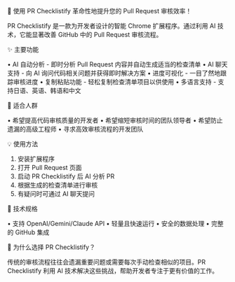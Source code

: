 🚀 使用 PR Checklistify 革命性地提升您的 Pull Request 审核效率！

PR Checklistify 是一款为开发者设计的智能 Chrome 扩展程序。通过利用 AI 技术，它能显著改善 GitHub 中的 Pull Request 审核流程。

✨ 主要功能

• AI 自动分析 - 即时分析 Pull Request 内容并自动生成适当的检查清单
• AI 聊天支持 - 向 AI 询问代码相关问题并获得即时解决方案
• 进度可视化 - 一目了然地跟踪审核进度
• 复制粘贴功能 - 轻松复制检查清单项目以供使用
• 多语言支持 - 支持日语、英语、韩语和中文

🎯 适合人群

• 希望提高代码审核质量的开发者
• 希望缩短审核时间的团队领导者
• 希望防止遗漏的高级工程师
• 寻求高效审核流程的开发团队

💡 使用方法

1. 安装扩展程序
2. 打开 Pull Request 页面
3. 启动 PR Checklistify 后 AI 分析 PR
4. 根据生成的检查清单进行审核
5. 有疑问时可通过 AI 聊天提问

🔧 技术规格

• 支持 OpenAI/Gemini/Claude API
• 轻量且快速运行 
• 安全的数据处理 
• 完整的 GitHub 集成

🌟 为什么选择 PR Checklistify？

传统的审核流程往往会遗漏重要问题或需要每次手动检查相似的项目。PR Checklistify 利用 AI 技术解决这些挑战，帮助开发者专注于更有价值的工作。
